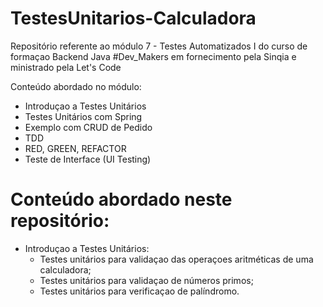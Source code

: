 # TestesUnitarios-Calculadora

Repositório referente ao módulo 7 - Testes Automatizados I do curso de formaçao Backend Java #Dev_Makers em fornecimento pela Sinqia 
e ministrado pela Let's Code

Conteúdo abordado no módulo:
- Introduçao a Testes Unitários
- Testes Unitários com Spring
- Exemplo com CRUD de Pedido
- TDD
- RED, GREEN, REFACTOR
- Teste de Interface (UI Testing) 

# Conteúdo abordado neste repositório:
- Introduçao a Testes Unitários: 
  - Testes unitários para validaçao das operaçoes aritméticas de uma calculadora;
  - Testes unitários para validaçao de números primos;
  - Testes unitários para verificaçao de palíndromo.
